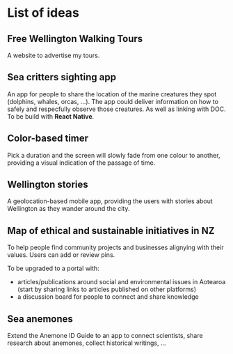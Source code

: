 # List of ideas

## Free Wellington Walking Tours

A website to advertise my tours.


## Sea critters sighting app

An app for people to share the location of the marine creatures they spot (dolphins, whales, orcas, ...).
The app could deliver information on how to safely and respecfully observe those creatures. As well as linking with DOC.
To be build with **React Native**.


## Color-based timer

Pick a duration and the screen will slowly fade from one colour to another, providing a visual indication of the passage of time.


## Wellington stories

A geolocation-based mobile app, providing the users with stories about Wellington as they wander around the city.


## Map of ethical and sustainable initiatives in NZ

To help people find community projects and businesses alignying with their values. Users can add or review pins.

To be upgraded to a portal with:
- articles/publications around social and environmental issues in Aotearoa (start by sharing links to articles published on other platforms)
- a discussion board for people to connect and share knowledge

## Sea anemones

Extend the Anemone ID Guide to an app to connect scientists, share research about anemones, collect historical writings, ...
